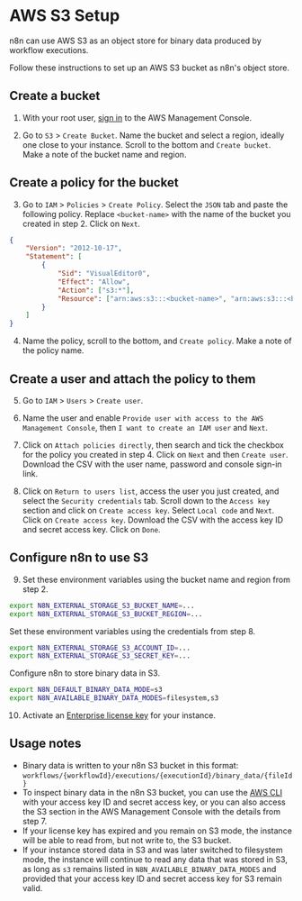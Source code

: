# AWS S3 Setup

n8n can use AWS S3 as an object store for binary data produced by workflow executions.

Follow these instructions to set up an AWS S3 bucket as n8n's object store.

## Create a bucket

1. With your root user, [sign in](https://signin.aws.amazon.com/signin) to the AWS Management Console.

2. Go to `S3` > `Create Bucket`. Name the bucket and select a region, ideally one close to your instance. Scroll to the bottom and `Create bucket`. Make a note of the bucket name and region.

## Create a policy for the bucket

3. Go to `IAM` > `Policies` > `Create Policy`. Select the `JSON` tab and paste the following policy. Replace `<bucket-name>` with the name of the bucket you created in step 2. Click on `Next`.

```json
{
	"Version": "2012-10-17",
	"Statement": [
		{
			"Sid": "VisualEditor0",
			"Effect": "Allow",
			"Action": ["s3:*"],
			"Resource": ["arn:aws:s3:::<bucket-name>", "arn:aws:s3:::<bucket-name>/*"]
		}
	]
}
```

4. Name the policy, scroll to the bottom, and `Create policy`. Make a note of the policy name.

## Create a user and attach the policy to them

5. Go to `IAM` > `Users` > `Create user`.

6. Name the user and enable `Provide user with access to the AWS Management Console`, then `I want to create an IAM user` and `Next`.

7. Click on `Attach policies directly`, then search and tick the checkbox for the policy you created in step 4. Click on `Next` and then `Create user`. Download the CSV with the user name, password and console sign-in link.

8. Click on `Return to users list`, access the user you just created, and select the `Security credentials` tab. Scroll down to the `Access key` section and click on `Create access key`. Select `Local code` and `Next`. Click on `Create access key`. Download the CSV with the access key ID and secret access key. Click on `Done`.

## Configure n8n to use S3

9. Set these environment variables using the bucket name and region from step 2.

```sh
export N8N_EXTERNAL_STORAGE_S3_BUCKET_NAME=...
export N8N_EXTERNAL_STORAGE_S3_BUCKET_REGION=...
```

Set these environment variables using the credentials from step 8.

```sh
export N8N_EXTERNAL_STORAGE_S3_ACCOUNT_ID=...
export N8N_EXTERNAL_STORAGE_S3_SECRET_KEY=...
```

Configure n8n to store binary data in S3.

```sh
export N8N_DEFAULT_BINARY_DATA_MODE=s3
export N8N_AVAILABLE_BINARY_DATA_MODES=filesystem,s3
```

10. Activate an [Enterprise license key](https://docs.n8n.io/enterprise-key/) for your instance.

## Usage notes

- Binary data is written to your n8n S3 bucket in this format: `workflows/{workflowId}/executions/{executionId}/binary_data/{fileId}`
- To inspect binary data in the n8n S3 bucket, you can use the [AWS CLI](https://docs.aws.amazon.com/cli/latest/userguide/cli-chap-welcome.html) with your access key ID and secret access key, or you can also access the S3 section in the AWS Management Console with the details from step 7.
- If your license key has expired and you remain on S3 mode, the instance will be able to read from, but not write to, the S3 bucket.
- If your instance stored data in S3 and was later switched to filesystem mode, the instance will continue to read any data that was stored in S3, as long as `s3` remains listed in `N8N_AVAILABLE_BINARY_DATA_MODES` and provided that your access key ID and secret access key for S3 remain valid.
